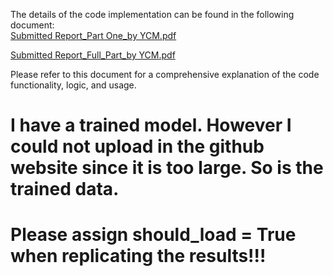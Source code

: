 The details of the code implementation can be found in the following document:  
[Submitted Report_Part One_by YCM.pdf](https://github.com/Ycm-The-Great/Code-for-the-project/blob/main/Submitted%20Report_Part%20One_by%20YCM.pdf)

[Submitted Report_Full_Part_by YCM.pdf](https://github.com/Ycm-The-Great/Code-for-the-project/blob/main/Submitted%20Report_Full_Part_by%20YCM.pdf)

Please refer to this document for a comprehensive explanation of the code functionality, logic, and usage.

# I have a trained model. However I could not upload in the github website since it is too large. So is the trained data.

# Please assign should_load = True when replicating the results!!!
